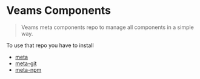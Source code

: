 # Veams Components 
> Veams meta components repo to manage all components in a simple way.

To use that repo you have to install 
- [meta](https://github.com/mateodelnorte/meta)
- [meta-git](https://github.com/mateodelnorte/meta-git)
- [meta-npm](https://github.com/mateodelnorte/meta-npm)
